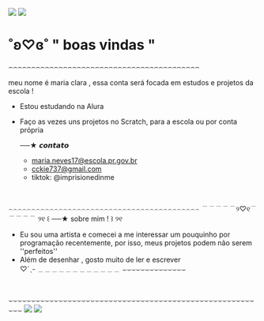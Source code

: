 ![](https://media.tenor.com/biwjOposvx4AAAAM/ritsu-sakuma-ensemble.gif) ![](https://64.media.tumblr.com/9693f983a7553d2b9184644b55916b78/tumblr_mpd4ohWs1P1r308exo1_250.gif)


#   ˚ʚ♡ɞ˚  "  boas vindas  "

⌢⌢⌢⌢⌢⌢⌢⌢⌢⌢⌢⌢⌢⌢⌢⌢⌢⌢⌢⌢⌢⌢⌢⌢⌢⌢⌢⌢⌢⌢⌢⌢⌢⌢⌢⌢⌢⌢⌢⌢⌢⌢

meu nome é maria clara , essa conta será focada em estudos e projetos da escola !

* Estou estudando na Alura

* Faço as vezes uns projetos no Scratch, para a escola ou por conta própria

  ──★  𝙘𝙤𝙣𝙩𝙖𝙩𝙤
  * maria.neves17@escola.pr.gov.br
  * cckie737@gmail.com
  * tiktok: @imprisionedinme

‍

  ⌢⌢⌢⌢⌢⌢⌢⌢⌢⌢⌢⌢⌢⌢⌢⌢⌢⌢⌢⌢⌢⌢⌢⌢⌢⌢⌢⌢⌢⌢⌢⌢⌢⌢⌢⌢⌢⌢⌢⌢⌢⌢
   ﹉﹉﹉﹉﹉୨♡୧﹉﹉﹉﹉﹉
 ୨୧ ꒰ ──★ sobre mim ! ꒱ ୨୧
  *   Eu sou uma artista e comecei a me interessar um pouquinho por programação recentemente, por isso, meus projetos podem não serem ''perfeitos''
 * Além de desenhar , gosto muito de ler e escrever  
                           ♡ˊˎ-
   ﹍﹍﹍﹍﹍﹍﹍﹍﹍﹍﹍﹍
   ⌣⌣⌣⌣⌣⌣⌣⌣⌣⌣⌣⌣⌣⌣

‍

⌣⌣⌣⌣⌣⌣⌣⌣⌣⌣⌣⌣⌣⌣⌣⌣⌣⌣⌣⌣⌣⌣⌣⌣⌣⌣⌣⌣⌣⌣⌣⌣⌣⌣⌣⌣⌣⌣⌣⌣⌣⌣⌣⌣⌣⌣⌣⌣⌣⌣⌣⌣⌣⌣⌣⌣⌣
    ![](https://img.wattpad.com/8e25fd838229f4ed0d039016fb4c7ff83522f72a/68747470733a2f2f73332e616d617a6f6e6177732e636f6d2f776174747061642d6d656469612d736572766963652f53746f7279496d6167652f33677579765939676966684f49673d3d2d3930343931373631352e313631613439393965393962666338653837333336333033323730322e676966) ![](https://img1.picmix.com/output/stamp/normal/1/0/3/0/2660301_f1c9c.gif)


<!--
**maria-clara666/maria-clara666** is a ✨ _special_ ✨ repository because its `README.md` (this file) appears on your GitHub profile.

Here are some ideas to get you started:

- 🔭 I’m currently working on ...
- 🌱 I’m currently learning ...
- 👯 I’m looking to collaborate on ...
- 🤔 I’m looking for help with ...
- 💬 Ask me about ...
- 📫 How to reach me: ...
- 😄 Pronouns: ...
- ⚡ Fun fact: ...
-->
